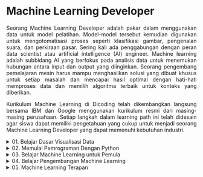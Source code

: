 # Machine Learning Developer
<p align="justify">
Seorang Machine Learning Developer adalah pakar dalam menggunakan data untuk model pelatihan. Model-model tersebut kemudian digunakan untuk mengotomatisasi proses seperti klasifikasi gambar, pengenalan suara, dan perkiraan pasar. Sering kali ada penggabungan dengan peran data scientist atau artificial intelligence (AI) engineer. Machine learning adalah subbidang AI yang berfokus pada analisis data untuk menemukan hubungan antara input dan output yang diinginkan. Seorang pengembang pemelajaran mesin harus mampu menghasilkan solusi yang dibuat khusus untuk setiap masalah dan mencapai hasil optimal dengan hati-hati memproses data dan memilih algoritma terbaik untuk konteks yang diberikan.
</p>

<p align="justify">
Kurikulum Machine Learning di Dicoding telah dikembangkan langsung bersama IBM dan Google menggunakan kurikulum resmi dari masing-masing perusahaan. Setiap langkah dalam learning path ini telah didesain agar siswa dapat memiliki pengetahuan yang cukup untuk menjadi seorang Machine Learning Developer yang dapat memenuhi kebutuhan industri.
</p>


<details><summary>01. Belajar Dasar Visualisasi Data</summary></details>
<details><summary>02. Memulai Pemrograman Dengan Python</summary></details>
<details><summary>03. Belajar Machine Learning untuk Pemula</summary></details>
<details><summary>04. Belajar Pengembangan Machine Learning</summary></details>
<details><summary>05. Machine Learning Terapan</summary></details>

